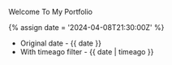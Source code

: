 ---
---

Welcome To My Portfolio

{% assign date = '2024-04-08T21:30:00Z' %}

- Original date - {{ date }}
- With timeago filter - {{ date | timeago }}
